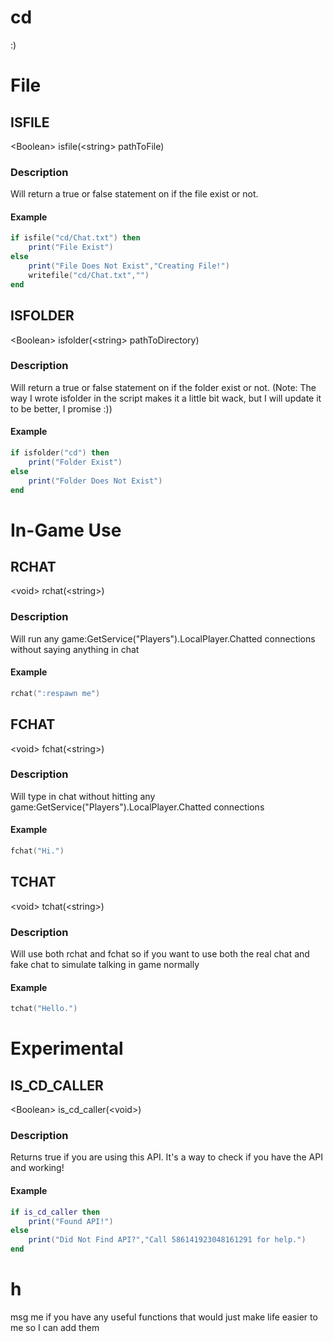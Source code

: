 # cd
:)

# File

## ISFILE
\<Boolean\> isfile(\<string\> pathToFile)

### Description
Will return a true or false statement on if the file exist or not.

#### Example
```lua
if isfile("cd/Chat.txt") then
	print("File Exist")
else
	print("File Does Not Exist","Creating File!")
	writefile("cd/Chat.txt","")
end
```

## ISFOLDER
\<Boolean\> isfolder(\<string\> pathToDirectory)

### Description
Will return a true or false statement on if the folder exist or not. (Note: The way I wrote isfolder in the script makes it a little bit wack, but I will update it to be better, I promise :))

#### Example
```lua
if isfolder("cd") then
	print("Folder Exist")
else
	print("Folder Does Not Exist")
end
```

# In-Game Use

## RCHAT
\<void\> rchat(\<string\>)

### Description
Will run any game:GetService("Players").LocalPlayer.Chatted connections without saying anything in chat

#### Example
```lua
rchat(":respawn me")
```

## FCHAT
\<void\> fchat(\<string\>)

### Description
Will type in chat without hitting any game:GetService("Players").LocalPlayer.Chatted connections

#### Example
```lua
fchat("Hi.")
```

## TCHAT
\<void\> tchat(\<string\>)

### Description
Will use both rchat and fchat so if you want to use both the real chat and fake chat to simulate talking in game normally

#### Example
```lua
tchat("Hello.") 
```

# Experimental

## IS_CD_CALLER
\<Boolean\> is_cd_caller(\<void\>)

### Description
Returns true if you are using this API. It's a way to check if you have the API and working!

#### Example
```lua
if is_cd_caller then
	print("Found API!")
else
	print("Did Not Find API?","Call 586141923048161291 for help.")
end
```

# h
msg me if you have any useful functions that would just make life easier to me so I can add them
